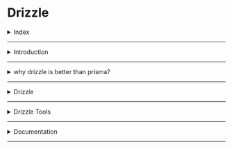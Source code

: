 # Drizzle

<details>
<summary>Index</summary>

## Index

- Introduction
- why drizzle is better than prisma?
- Drizzle
- Drizzle Tools
- Documentation

</details>

---

<details>
<summary>Introduction</summary>

## ORM

- **ORM** stands for **Object Relational Mapping**
- ORM is a tool that bridges the gap between your code and a database.
- Instead of writing raw SQL, you use familiar programming to interact with database. 
- This simplifies development and improves code readability.

- Example : Drizzle
- Drizzle is a ORM used in NodeJS Environment with Typescript.

</details>

---

<details>
<summary>why drizzle is better than prisma?</summary>

## why drizzle better than prisma?
- Both Drizzle and Prisma are powerful TypeScript-based ORMs used in Node.js applications.
- Unlike Prisma, Drizzle ORM always executes a single query per request.
- Drizzle ORM is lightweight and doesn't rely on a Rust engine like Prisma, making it faster and more straighforward to use.
### Drizzle vs Prisma
1. The Drizzle setup is much more difficult than the Prisma setup.
2. Create the Drizzle Schema is much more difficult than the Prisma Schema.
3. Drizzle has very poor documentation than Prisma documentation.
4. Drizzle gives you more control over your database queries, so you can customize them exactly how you want.
5. Drizzle is known for delivering better runtime performance compared to Prisma
6. Both ORMs offer excellent TypeScript support with strong type safety.
7. Drizzle ORM is closer to raw SQL, so if you're familiar wih SQL, you can easily translate SQL queries into Drizzle queries.

</details>

---

<details>
<summary>Drizzle</summary>

## Drizzle

- Drizzle is a ORM
- Drizzle ORM is a lightweight and type-safe Object Relational Mapping (ORM) library for SQL databases.
- It supports the many Databases like `MySQL`, `PostgresSQL`, ...etc.
- It focuses on providing a simple and developer-friendly API while maintaining high performance.
- Drizzle ORM supports both Typescript and Javascript, offering full type safety for queries.

### Prisma vs Drizzle
- Prisma → Like Bootstrap – Flexible but not customizable
- Drizzle → Like TailwindCSS – customizable and flexible

### About Drizzle
- Cost : Open Source (Apache 2.0 / MIT license), free of cost.
- Documentation : [https://orm.drizzle.team/docs/overview] -> Poor Documentation
- Community : Large Community, 1.3M+ weekly npm downloads
- Typescript Support : Full Typescript Support
- Performance -> High

</details>

---


<details>
<summary>Drizzle Tools</summary>

## Drizzle Tools

1. Drizzle ORM
2. Drizzle Kit
3. Drizzle Studio

### 1. Drizzle ORM
- Define database schemas/tables in TypeScript.
- Perform CRUD operations (Create, Read, Update, Delete) on Database.

### 2. Drizzle Kit
- Generating SQL migration files automatically from your schema.
- Running and managing database migrations (like table creation).
- Open the Drizzle Studio

</details>

---

<details>
<summary>Documentation</summary>

## Documentation

- Official Documentation : [https://orm.drizzle.team/docs/overview]

</details>

---